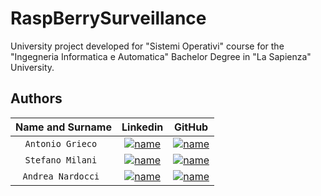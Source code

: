 # RaspBerrySurveillance

University project developed for "Sistemi Operativi" course for the "Ingegneria Informatica e Automatica" Bachelor Degree in "La Sapienza" University.


## Authors


| **Name and Surname** | **Linkedin** | **GitHub** |
|:--------------------:| :---: | :---: |
|  `Antonio Grieco `   | [![name](https://github.com/nardoz-dev/projectName/blob/main/docs/sharedpictures/LogoIn.png)](https://www.linkedin.com/in/AntonioGrieco96) | [![name](https://github.com/nardoz-dev/projectName/blob/main/docs/sharedpictures/GitHubLogo.png)](https://github.com/AGrieco96) |
| `Stefano Milani ` | [![name](https://github.com/nardoz-dev/projectName/blob/main/docs/sharedpictures/LogoIn.png)](https://www.linkedin.com/in/stefano-milani-561044181) | [![name](https://github.com/nardoz-dev/projectName/blob/main/docs/sharedpictures/GitHubLogo.png)]() |
|  `Andrea Nardocci `  | [![name](https://github.com/nardoz-dev/projectName/blob/main/docs/sharedpictures/LogoIn.png)](https://www.linkedin.com/in/andrea-nardocci) | [![name](https://github.com/nardoz-dev/projectName/blob/main/docs/sharedpictures/GitHubLogo.png)](https://github.com/nardoz-dev) |
